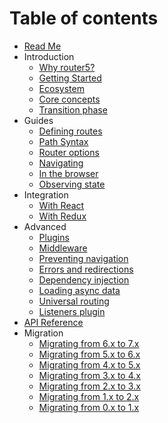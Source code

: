 # Table of contents

* [Read Me](../README.md)
* Introduction
  * [Why router5?](introduction/why-router5.md)
  * [Getting Started](introduction/getting-started.md)
  * [Ecosystem](introduction/ecosystem.md)
  * [Core concepts](introduction/core-concepts.md)
  * [Transition phase](introduction/transition-phase.md)
* Guides
  * [Defining routes](guides/defining-routes.md)
  * [Path Syntax](guides/path-syntax.md)
  * [Router options](guides/router-options.md)
  * [Navigating](guides/navigating.md)
  * [In the browser](guides/in-the-browser.md)
  * [Observing state](guides/observing-state.md)
* Integration
  * [With React](integration/with-react.md)
  * [With Redux](integration/with-redux.md)
* Advanced
  * [Plugins](advanced/plugins.md)
  * [Middleware](advanced/middleware.md)
  * [Preventing navigation](advanced/preventing-navigation.md)
  * [Errors and redirections](advanced/errors-and-redirections.md)
  * [Dependency injection](advanced/dependency-injection.md)
  * [Loading async data](advanced/loading-async-data.md)
  * [Universal routing](advanced/universal-routing.md)
  * [Listeners plugin](advanced/listeners-plugin.md)
* [API Reference](api-reference.md)
* Migration
  * [Migrating from 6.x to 7.x](migration/migrating-from-6.x-to-7.x.md)
  * [Migrating from 5.x to 6.x](migration/migrating-from-5.x-to-6.x.md)
  * [Migrating from 4.x to 5.x](migration/migrating-from-4.x-to-5.x.md)
  * [Migrating from 3.x to 4.x](migration/migrating-from-3.x-to-4.x.md)
  * [Migrating from 2.x to 3.x](migration/migrating-from-2.x-to-3.x.md)
  * [Migrating from 1.x to 2.x](migration/migrating-from-1.x-to-2.x.md)
  * [Migrating from 0.x to 1.x](migration/migrating-from-0.x-to-1.x.md)

